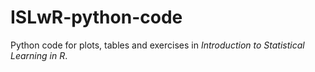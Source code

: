# ISLwR-python-code

Python code for plots, tables and exercises in _Introduction to Statistical Learning in R_.
